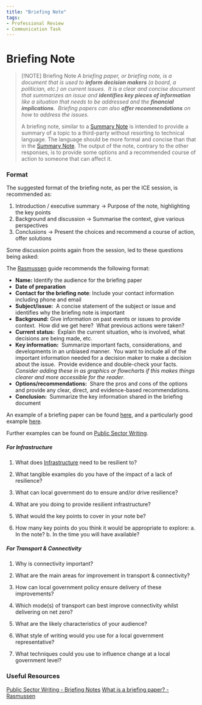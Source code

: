 ```yaml
---
title: "Briefing Note"
tags: 
- Professional Review
- Communication Task
---
```

# Briefing Note


> [!NOTE] Briefing Note
> *A briefing paper, or briefing note, is a document that is used to **inform decision makers** (a board, a politician, etc.) on current issues.  It is a clear and concise document that summarizes an issue and **identifies key pieces of information** like a situation that needs to be addressed and the **financial implications**.  Briefing papers can also **offer recommendations** on how to address the issues.*
> 
> A briefing note, similar to a [Summary Note](notes/Summary%20Note.md) is intended to provide a summary of a topic to a third-party without resorting to technical language. The language should be more formal and concise than that in the [Summary Note](notes/Summary%20Note.md). The output of the note, contrary to the other responses, is to provide some options and a recommended course of action to someone that can affect it.

### Format
The suggested format of the briefing note, as per the ICE session, is recommended as:

1) Introduction / executive summary → Purpose of the note, highlighting the key points
2) Background and discussion → Summarise the context, give various perspectives
3) Conclusions → Present the choices and recommend a course of action, offer solutions

Some discussion points again from the session, led to these questions being asked:

The [Rasmussen](https://rasmussen.libanswers.com/faq/313397) guide recommends the following format:
-   **Name:** Identify the audience for the briefing paper
-   **Date of preparation**
-   **Contact for the briefing note**: Include your contact information including phone and email
-   **Subject/issue:**  A concise statement of the subject or issue and identifies why the briefing note is important
-   **Background:** Give information on past events or issues to provide context.  How did we get here?  What previous actions were taken?  
-   **Current status:**  Explain the current situation, who is involved, what decisions are being made, etc.
-   **Key information:**  Summarize important facts, considerations, and developments in an unbiased manner.  You want to include all of the important information needed for a decision maker to make a decision about the issue.  Provide evidence and double-check your facts. *Consider adding these in as graphics or flowcharts if this makes things clearer and more accessible for the reader*.
-   **Options/recommendations:**  Share the pros and cons of the options and provide any clear, direct, and evidence-based recommendations.
-   **Conclusion:**  Summarize the key information shared in the briefing document

An example of a briefing paper can be found [here](https://www.apna.org/wp-content/uploads/2021/03/BriefingPaperSampleI.pdf), and a particularly good example [here](https://www.publicsectorwriting.com/wp-content/uploads/2009/10/Options-Recommendation-Briefing-Note.pdf).

Further examples can be found on [Public Sector Writing](https://www.publicsectorwriting.com/?page_id=6).

##### For Infrastructure
1. What does [Infrastructure](notes/Infrastructure.md) need to be resilient to?
2. What tangible examples do you have of the impact of a lack of resilience?
3. What can local government do to ensure and/or drive resilience?
4. What are you doing to provide resilient infrastructure?

1. What would the key points to cover in your note be?
2. How many key points do you think it would be appropriate to explore:
	a. In the note?
	b. In the time you will have available?

##### For Transport & Connectivity
1. Why is connectivity important?
2. What are the main areas for improvement in transport & connectivity?
3. How can local government policy ensure delivery of these improvements?
4. Which mode(s) of transport can best improve connectivity whilst delivering on net zero?

1. What are the likely characteristics of your audience?
2. What style of writing would you use for a local government representative?
3. What techniques could you use to influence change at a local government level?


### Useful Resources
[Public Sector Writing - Briefing Notes](https://www.publicsectorwriting.com/?page_id=6)
[What is a briefing paper? - Rasmussen](https://rasmussen.libanswers.com/faq/313397)
